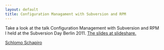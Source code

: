 ```yaml
---
layout: default
title: Configuration Managament with Subversion and RPM
---
```


Take a look at the talk Configuration Management with Subversion and RPM I held at the Subversion Day Berlin 2011.
[The slides at slideshare.](http://www.slideshare.net/schlomo/subversion-day-berlin-2011-configuration-management-with-subversion-and-rpm)

[Schlomo Schapiro](http://www.schapiro.org/schlomo)
